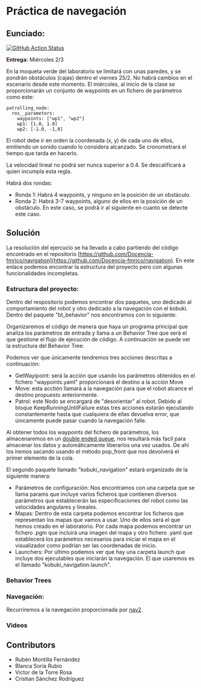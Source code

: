 # Práctica de navegación

## Eunciado:

[![GitHub Action
Status](https://github.com/Docencia-fmrico/navigation/workflows/main/badge.svg)](https://github.com/Docencia-fmrico/navigation)


**Entrega:** Miércoles 2/3 

En la moqueta verde del laboratorio se limitará con unas paredes, y se pondrán obstáculos (cajas) dentro el viernes 25/2. No habrá cambios en el escenario desde este momento. El miércoles, al inicio de la clase se proporcionarán un conjunto de waypoints en un fichero de parámetros como este:

```
patrolling_node:
  ros__parameters:
    waypoints: ["wp1", "wp2"]
    wp1: [1.0, 1.0]
    wp2: [-1.0, -1,0]
```

El robot debe ir en orden la coordenada (x, y) de cada uno de ellos, emitiendo un sonido cuando lo considera alcanzado. Se cronometrará el tiempo que tarda en hacerlo.

La velocidad lineal no podrá ser nunca superior a 0.4. Se descalificará a quien incumpla esta regla.

Habrá dos rondas:

- Ronda 1: Habrá 4 waypoints, y ninguno en la posición de un obstáculo.
- Ronda 2: Habrá 3-7 waypoints, alguno de ellos en la posición de un obstáculo. En este caso, se podrá ir al siguiente en cuanto se detecte este caso.

## Solución

La resolución del ejercucio se ha llevado a cabo partiendo del código encontrado en el repositorio [https://github.com/Docencia-fmrico/navigation](https://github.com/Docencia-fmrico/navigation). En este enlace podemos encontrar la estructura del proyecto pero con algunas funcionalidades incompletas.

### Estructura del proyecto:
Dentro del respositorio podemos encontrar dos paquetes, uno dedicado al comportamiento del robot y otro dedicado a la navegación con el kobuki. Dentro del paquete "bt_behavior" nos encontramos con lo siguiente:

Organizaremos el código de manera que haya un programa principal que analiza los parámetros de entrada y llama a un Behavior Tree que será el que gestione el flujo de ejecución de código. A continuación se puede ver la estructura del Behavior Tree:

Podemos ver que únicamente tendremos tres acciones descritas a continuación:
- GetWayipoint: será la acción que usando los parámetros obtenidos en el fichero "waypoints.yaml" proporcionará el destino a la acción Move
- Move: esta acctión llamará a la navegación para que el robot alcance el destino propuesto anteriormente.
- Patrol: este Nodo se encargará de "desorientar" al robot.
Debido al bloque KeepRunningUntilFailure estas tres acciones estarán ejecutando constantemente hasta que cualquiera de ellas devuelva error, que únicamente puede pasar cuando la navegación falle.

Al obtener todos los waypoints del fichero de parámetros, los almacenaremos en un [double ended queue](https://en.cppreference.com/w/cpp/container/deque), nos resultará más facil para almacenar los datos y automáticamente liberarlos una vez usados. De ahí los iremos sacando usando el método pop_front que nos devolverá el primer elemento de la cola.

El segundo paquete llamado "kobuki_navigation" estará organizado de la siguiente manera:
- Parámetros de configuración: Nos encontramos con una carpeta que se llama params que incluye varios ficheros que contienen diversos parámetros que establecerán las especificaciones del robot como las velocidades angulares y lineales.
- Mapas: Dentro de esta carpeta podemos encontrar los ficheros que representan los mapas que vamos a usar. Uno de ellos será el que hemos creado en el laboratorio. Por cada mapa podemos encontrar un fichero .pgm que incluirá una imagen del mapa y otro fichero .yaml que establecerá los parámetros necesarios para iniciar el mapa en el visualizador como podrían ser las coordenadas de inicio.
- Launchers: Por último podemos ver que hay una carpeta launch que incluye dos ejecutables que iniciarán la navegación. El que usaremos es el llamado "kobuki_navigation.launch".

### Behavior Trees

### Navegación:

Recurriremos a la navegación proporcionada por [nav2](https://navigation.ros.org/index.html).

### Videos

## Contributors
* Rubén Montilla Fernández
* Blanca Soria Rubio
* Victor de la Torre Rosa
* Cristian Sánchez Rodríguez 
